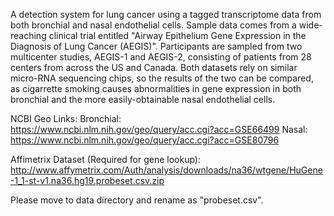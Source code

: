 A detection system for lung cancer using a tagged transcriptome data
from both bronchial and nasal endothelial cells.
Sample data comes from a wide-reaching clinical trial entitled
"Airway Epithelium Gene Expression in the Diagnosis of Lung Cancer (AEGIS)".
Participants are sampled from two multicenter studies,
AEGIS-1 and AEGIS-2,
consisting of patients from 28 centers from across the US and Canada.
Both datasets rely on similar micro-RNA sequencing chips,
so the results of the two can be compared,
as cigarrette smoking causes abnormalities in gene expression
in both bronchial and the more easily-obtainable nasal endothelial cells.

NCBI Geo Links:
Bronchial: 	https://www.ncbi.nlm.nih.gov/geo/query/acc.cgi?acc=GSE66499
Nasal: 		https://www.ncbi.nlm.nih.gov/geo/query/acc.cgi?acc=GSE80796

Affimetrix Dataset (Required for gene lookup):
http://www.affymetrix.com/Auth/analysis/downloads/na36/wtgene/HuGene-1_1-st-v1.na36.hg19.probeset.csv.zip

Please move to data directory and rename as "probeset.csv". 
